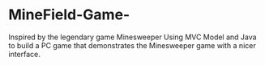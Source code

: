 # MineField-Game-
Inspired by the legendary game Minesweeper
Using MVC Model and Java to build a PC game that demonstrates the Minesweeper game with a nicer interface.
